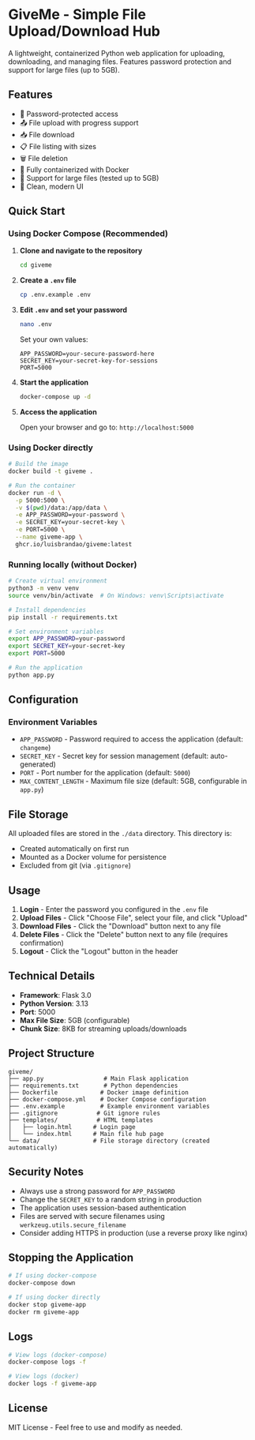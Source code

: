 # GiveMe - Simple File Upload/Download Hub

A lightweight, containerized Python web application for uploading, downloading, and managing files. Features password protection and support for large files (up to 5GB).

## Features

- 🔐 Password-protected access
- 📤 File upload with progress support
- 📥 File download
- 📋 File listing with sizes
- 🗑️ File deletion
- 🐳 Fully containerized with Docker
- 💾 Support for large files (tested up to 5GB)
- 🎨 Clean, modern UI

## Quick Start

### Using Docker Compose (Recommended)

1. **Clone and navigate to the repository**
   ```bash
   cd giveme
   ```

2. **Create a `.env` file**
   ```bash
   cp .env.example .env
   ```

3. **Edit `.env` and set your password**
   ```bash
   nano .env
   ```
   
   Set your own values:
   ```
   APP_PASSWORD=your-secure-password-here
   SECRET_KEY=your-secret-key-for-sessions
   PORT=5000
   ```

4. **Start the application**
   ```bash
   docker-compose up -d
   ```

5. **Access the application**
   
   Open your browser and go to: `http://localhost:5000`

### Using Docker directly

```bash
# Build the image
docker build -t giveme .

# Run the container
docker run -d \
  -p 5000:5000 \
  -v $(pwd)/data:/app/data \
  -e APP_PASSWORD=your-password \
  -e SECRET_KEY=your-secret-key \
  -e PORT=5000 \
  --name giveme-app \
  ghcr.io/luisbrandao/giveme:latest
```

### Running locally (without Docker)

```bash
# Create virtual environment
python3 -m venv venv
source venv/bin/activate  # On Windows: venv\Scripts\activate

# Install dependencies
pip install -r requirements.txt

# Set environment variables
export APP_PASSWORD=your-password
export SECRET_KEY=your-secret-key
export PORT=5000

# Run the application
python app.py
```

## Configuration

### Environment Variables

- `APP_PASSWORD` - Password required to access the application (default: `changeme`)
- `SECRET_KEY` - Secret key for session management (default: auto-generated)
- `PORT` - Port number for the application (default: `5000`)
- `MAX_CONTENT_LENGTH` - Maximum file size (default: 5GB, configurable in `app.py`)

## File Storage

All uploaded files are stored in the `./data` directory. This directory is:
- Created automatically on first run
- Mounted as a Docker volume for persistence
- Excluded from git (via `.gitignore`)

## Usage

1. **Login** - Enter the password you configured in the `.env` file
2. **Upload Files** - Click "Choose File", select your file, and click "Upload"
3. **Download Files** - Click the "Download" button next to any file
4. **Delete Files** - Click the "Delete" button next to any file (requires confirmation)
5. **Logout** - Click the "Logout" button in the header

## Technical Details

- **Framework**: Flask 3.0
- **Python Version**: 3.13
- **Port**: 5000
- **Max File Size**: 5GB (configurable)
- **Chunk Size**: 8KB for streaming uploads/downloads

## Project Structure

```
giveme/
├── app.py                 # Main Flask application
├── requirements.txt       # Python dependencies
├── Dockerfile            # Docker image definition
├── docker-compose.yml    # Docker Compose configuration
├── .env.example          # Example environment variables
├── .gitignore           # Git ignore rules
├── templates/           # HTML templates
│   ├── login.html      # Login page
│   └── index.html      # Main file hub page
└── data/               # File storage directory (created automatically)
```

## Security Notes

- Always use a strong password for `APP_PASSWORD`
- Change the `SECRET_KEY` to a random string in production
- The application uses session-based authentication
- Files are served with secure filenames using `werkzeug.utils.secure_filename`
- Consider adding HTTPS in production (use a reverse proxy like nginx)

## Stopping the Application

```bash
# If using docker-compose
docker-compose down

# If using docker directly
docker stop giveme-app
docker rm giveme-app
```

## Logs

```bash
# View logs (docker-compose)
docker-compose logs -f

# View logs (docker)
docker logs -f giveme-app
```

## License

MIT License - Feel free to use and modify as needed.
